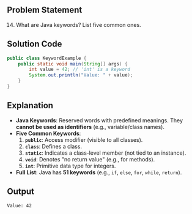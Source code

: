 ## Problem Statement  
14. What are Java keywords? List five common ones.  

## Solution Code  
```java  
public class KeywordExample {  
    public static void main(String[] args) {  
        int value = 42; // 'int' is a keyword  
        System.out.println("Value: " + value);  
    }  
}  
```  

## Explanation  
- **Java Keywords**: Reserved words with predefined meanings. They **cannot be used as identifiers** (e.g., variable/class names).  
- **Five Common Keywords**:  
  1. **`public`**: Access modifier (visible to all classes).  
  2. **`class`**: Defines a class.  
  3. **`static`**: Indicates a class-level member (not tied to an instance).  
  4. **`void`**: Denotes "no return value" (e.g., for methods).  
  5. **`int`**: Primitive data type for integers.  
- **Full List**: Java has **51 keywords** (e.g., `if`, `else`, `for`, `while`, `return`).  

## Output  
```  
Value: 42  
```